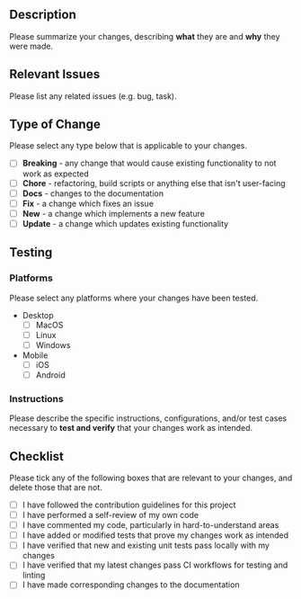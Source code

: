 ## Description
Please summarize your changes, describing __what__ they are and __why__ they were made.

## Relevant Issues
Please list any related issues (e.g. bug, task).

## Type of Change
Please select any type below that is applicable to your changes.
- [ ] __Breaking__ - any change that would cause existing functionality to not work as expected
- [ ] __Chore__ - refactoring, build scripts or anything else that isn't user-facing
- [ ] __Docs__ - changes to the documentation
- [ ] __Fix__ - a change which fixes an issue
- [ ] __New__ - a change which implements a new feature
- [ ] __Update__ - a change which updates existing functionality

## Testing
### Platforms
Please select any platforms where your changes have been tested.
- Desktop
	- [ ] MacOS
	- [ ] Linux
	- [ ] Windows
- Mobile
	- [ ] iOS
	- [ ] Android

### Instructions
Please describe the specific instructions, configurations, and/or test cases necessary to __test and verify__ that your changes work as intended.

## Checklist
Please tick any of the following boxes that are relevant to your changes, and delete those that are not.
- [ ] I have followed the contribution guidelines for this project
- [ ] I have performed a self-review of my own code
- [ ] I have commented my code, particularly in hard-to-understand areas
- [ ] I have added or modified tests that prove my changes work as intended
- [ ] I have verified that new and existing unit tests pass locally with my changes
- [ ] I have verified that my latest changes pass CI workflows for testing and linting
- [ ] I have made corresponding changes to the documentation
